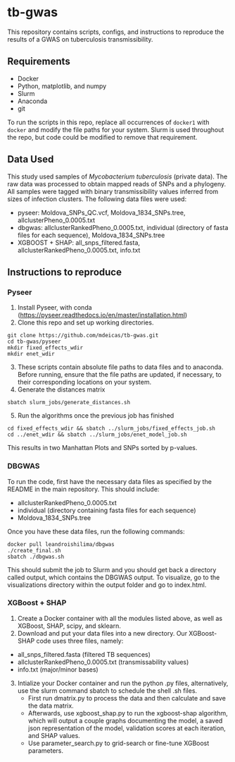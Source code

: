 # tb-gwas
This repository contains scripts, configs, and instructions to reproduce the 
results of a GWAS on tuberculosis transmissibility. 

## Requirements
- Docker 
- Python, matplotlib, and numpy 
- Slurm 
- Anaconda 
- git 

To run the scripts in this repo, replace all occurrences of `docker1` with 
`docker` and modify the file paths for your system. Slurm is used throughout
the repo, but code could be modified to remove that requirement. 


## Data Used 
This study used samples of *Mycobacterium tuberculosis* (private data). 
The raw data was processed to obtain mapped reads of SNPs and a phylogeny. 
All samples were tagged with binary transmissibility values inferred from
sizes of infection clusters. The following data files were used:
- pyseer: Moldova_SNPs_QC.vcf, Moldova_1834_SNPs.tree, allclusterPheno_0.0005.txt
- dbgwas: allclusterRankedPheno_0.0005.txt, individual (directory of fasta files for each sequence), Moldova_1834_SNPs.tree
- XGBOOST + SHAP: all_snps_filtered.fasta, allclusterRankedPheno_0.0005.txt, info.txt

## Instructions to reproduce
### Pyseer
1. Install Pyseer, with conda (https://pyseer.readthedocs.io/en/master/installation.html)
2. Clone this repo and set up working directories. 

```
git clone https://github.com/mdeicas/tb-gwas.git
cd tb-gwas/pyseer 
mkdir fixed_effects_wdir
mkdir enet_wdir
``` 
3. These scripts contain absolute file paths to data files and to anaconda. Before running, ensure 
that the file paths are updated, if necessary, to their corresponding locations on your system. 
4. Generate the distances matrix  
```
sbatch slurm_jobs/generate_distances.sh
```
5. Run the algorithms once the previous job has finished 
```
cd fixed_effects_wdir && sbatch ../slurm_jobs/fixed_effects_job.sh
cd ../enet_wdir && sbatch ../slurm_jobs/enet_model_job.sh
```
This results in two Manhattan Plots and SNPs sorted by p-values. 


### DBGWAS
To run the code, first have the necessary data files as specified by the README in the main repository. This should include:
- allclusterRankedPheno_0.0005.txt
- individual (directory containing fasta files for each sequence) 
- Moldova_1834_SNPs.tree

Once you have these data files, run the following commands:

```
docker pull leandroishilima/dbgwas
./create_final.sh
sbatch ./dbgwas.sh
```

This should submit the job to Slurm and you should get back a directory called output, which contains the DBGWAS output. To visualize, go to the visualizations directory within the output folder and go to index.html.

### XGBoost + SHAP
1. Create a Docker container with all the modules listed above, as well as XGBoost, SHAP, scipy, and sklearn.
2. Download and put your data files into a new directory. Our XGBoost-SHAP code uses three files, namely:
- all_snps_filtered.fasta (filtered TB sequences)
- allclusterRankedPheno_0.0005.txt (transmissability values)
- info.txt (major/minor bases)
3. Intialize your Docker container and run the python .py files, alternatively, use the slurm command sbatch to schedule the shell .sh files.
   - First run dmatrix.py to process the data and then calculate and save the data matrix.
   - Afterwards, use xgboost_shap.py to run the xgboost-shap algorithm, which will output a couple graphs documenting the model, a saved json representation of the model, validation scores at each iteration, and SHAP values. 
   - Use parameter_search.py to grid-search or fine-tune XGBoost parameters.
